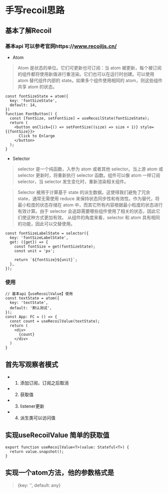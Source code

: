 # 手写recoil思路

## 基本了解Recoil
### 基本api 可以参考官网https://www.recoiljs.cn/
* Atom
> Atom 是状态的单位。它们可更新也可订阅：当 atom 被更新，每个被订阅的组件都将使用新值进行重渲染。它们也可以在运行时创建。可以使用 atom 替代组件内部的 state。如果多个组件使用相同的 atom，则这些组件共享 atom 的状态。
```
const fontSizeState = atom({
  key: 'fontSizeState',
  default: 14,
})
function FontButton() {
  const [fontSize, setFontSize] = useRecoilState(fontSizeState);
  return (
    <button onClick={() => setFontSize((size) => size + 1)} style={{fontSize}}>
      Click to Enlarge
    </button>
  );
}
```
* Selector
> selector 是一个纯函数，入参为 atom 或者其他 selector。当上游 atom 或 selector 更新时，将重新执行 selector 函数。组件可以像 atom 一样订阅 selector，当 selector 发生变化时，重新渲染相关组件。

> Selector 被用于计算基于 state 的派生数据。这使得我们避免了冗余 state，通常无需使用 reduce 来保持状态同步性和有效性。作为替代，将最小粒度的状态存储在 atom 中，而其它所有内容根据最小粒度的状态进行有效计算。由于 selector 会追踪需要哪些组件使用了相关的状态，因此它们使这种方式更加有效。
从组件的角度来看，selector 和 atom 具有相同的功能，因此可以交替使用。

```
const fontSizeLabelState = selector({
  key: 'fontSizeLabelState',
  get: ({get}) => {
    const fontSize = get(fontSizeState);
    const unit = 'px';

    return `${fontSize}${unit}`;
  },
});
```
### 使用
```
// 基本api【useRecoilValue】使用
const textState = atom({
  key: 'textState',
  default: '默认测试',
});
const App: FC = () => {
  const count = useRecoilValue(textState);
  return (
    <div>
      {count}
    </div>
  )
}
```

## 首先写观察者模式
* 1. 添加订阅，订阅之后取消
* 2. 获取值
* 3. listener更新
* 4. 派生类可以访问值

## 实现useRecoilValue 简单的获取值
```
export function useRecoilValue<T>(value: Stateful<T>) {
  return value.snapshot();
}
```

## 实现一个atom方法，他的参数格式是
> {key: '', default: any}